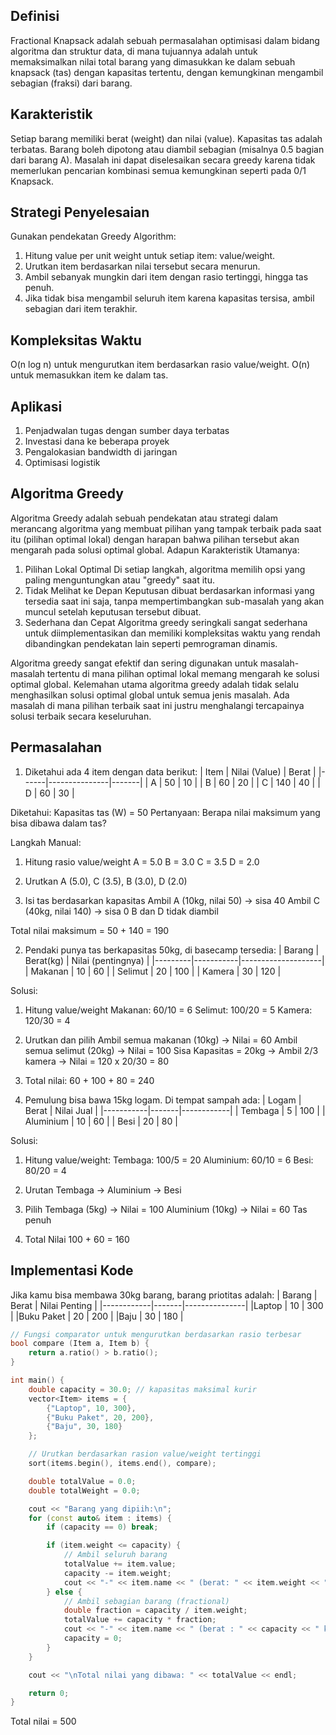 ## Definisi
Fractional Knapsack adalah sebuah permasalahan optimisasi dalam bidang algoritma dan struktur data, di mana tujuannya adalah untuk memaksimalkan nilai total barang yang dimasukkan ke dalam sebuah knapsack (tas) dengan kapasitas tertentu, dengan kemungkinan mengambil sebagian (fraksi) dari barang.


## Karakteristik
Setiap barang memiliki berat (weight) dan nilai (value). Kapasitas tas adalah terbatas. Barang boleh dipotong atau diambil sebagian (misalnya 0.5 bagian dari barang A). Masalah ini dapat diselesaikan secara greedy karena tidak memerlukan pencarian kombinasi semua kemungkinan seperti pada 0/1 Knapsack.


## Strategi Penyelesaian
Gunakan pendekatan Greedy Algorithm:
1. Hitung value per unit weight untuk setiap item: value/weight.
2. Urutkan item berdasarkan nilai tersebut secara menurun.
3. Ambil sebanyak mungkin dari item dengan rasio tertinggi, hingga tas penuh.
4. Jika tidak bisa mengambil seluruh item karena kapasitas tersisa, ambil sebagian dari item terakhir.

## Kompleksitas Waktu
O(n log n) untuk mengurutkan item berdasarkan rasio value/weight.
O(n) untuk memasukkan item ke dalam tas.

## Aplikasi
1. Penjadwalan tugas dengan sumber daya terbatas
2. Investasi dana ke beberapa proyek 
3. Pengalokasian bandwidth di jaringan 
4. Optimisasi logistik


## Algoritma Greedy
Algoritma Greedy adalah sebuah pendekatan atau strategi dalam merancang algoritma yang membuat pilihan yang tampak terbaik pada saat itu (pilihan optimal lokal) dengan harapan bahwa pilihan tersebut akan mengarah pada solusi optimal global.
Adapun Karakteristik Utamanya:
1. Pilihan Lokal Optimal
Di setiap langkah, algoritma memilih opsi yang paling menguntungkan atau "greedy" saat itu.
2. Tidak Melihat ke Depan
Keputusan dibuat berdasarkan informasi yang tersedia saat ini saja, tanpa mempertimbangkan sub-masalah yang akan muncul setelah keputusan tersebut dibuat.
3. Sederhana dan Cepat
Algoritma greedy seringkali sangat sederhana untuk diimplementasikan dan memiliki kompleksitas waktu yang rendah dibandingkan pendekatan lain seperti pemrograman dinamis.

Algoritma greedy sangat efektif dan sering digunakan untuk masalah-masalah tertentu di mana pilihan optimal lokal memang mengarah ke solusi optimal global. Kelemahan utama algoritma greedy adalah tidak selalu menghasilkan solusi optimal global untuk semua jenis masalah. Ada masalah di mana pilihan terbaik saat ini justru menghalangi tercapainya solusi terbaik secara keseluruhan.

## Permasalahan
1. Diketahui ada 4 item dengan data berikut:
| Item | Nilai (Value) | Berat |
|------|---------------|-------|
| A    | 50            | 10    |
| B    | 60            | 20    |
| C    | 140           | 40    |
| D    | 60            | 30    |

Diketahui: Kapasitas tas (W) = 50
Pertanyaan: Berapa nilai maksimum yang bisa dibawa dalam tas?

Langkah Manual:
1. Hitung rasio value/weight
    A = 5.0
    B = 3.0
    C = 3.5
    D = 2.0

2. Urutkan
    A (5.0), C (3.5), B (3.0), D (2.0)

3. Isi tas berdasarkan kapasitas
    Ambil A (10kg, nilai 50) -> sisa 40
    Ambil C (40kg, nilai 140) -> sisa 0
    B dan D tidak diambil

Total nilai maksimum = 50 + 140 = 190


2. Pendaki punya tas berkapasitas 50kg, di basecamp tersedia:
| Barang  | Berat(kg) | Nilai (pentingnya) |
|---------|-----------|--------------------|
| Makanan | 10        | 60                 |
| Selimut | 20        | 100                |
| Kamera  | 30        | 120                |

Solusi:
1. Hitung value/weight
    Makanan: 60/10 = 6
    Selimut: 100/20 = 5
    Kamera: 120/30 = 4

2. Urutkan dan pilih
    Ambil semua makanan (10kg) -> Nilai = 60
    Ambil semua selimut (20kg) -> Nilai = 100
    Sisa Kapasitas = 20kg -> Ambil 2/3 kamera -> Nilai = 120 x 20/30 = 80

3. Total nilai: 60 + 100 + 80 = 240


3. Pemulung bisa bawa 15kg logam. Di tempat sampah ada:
| Logam     | Berat | Nilai Jual |
|-----------|-------|------------|
| Tembaga   | 5     |    100     |
| Aluminium | 10    |    60      |
| Besi      | 20    |    80      |

Solusi:
1. Hitung value/weight:
    Tembaga: 100/5 = 20
    Aluminium: 60/10 = 6
    Besi: 80/20 = 4

2. Urutan
    Tembaga ->  Aluminium -> Besi

3. Pilih
    Tembaga (5kg) -> Nilai = 100
    Aluminium (10kg) -> Nilai = 60
    Tas penuh

4. Total Nilai
    100 + 60 = 160


## Implementasi Kode

Jika kamu bisa membawa 30kg barang, barang priotitas adalah:
| Barang     | Berat | Nilai Penting |
|------------|-------|---------------|
|Laptop      |   10  |     300       |
|Buku Paket  |   20  |     200       |
|Baju        |   30  |     180       |


``` c++
// Fungsi comparator untuk mengurutkan berdasarkan rasio terbesar
bool compare (Item a, Item b) {
    return a.ratio() > b.ratio();
}

int main() {
    double capacity = 30.0; // kapasitas maksimal kurir
    vector<Item> items = {
        {"Laptop", 10, 300},
        {"Buku Paket", 20, 200},
        {"Baju", 30, 180}
    };

    // Urutkan berdasarkan rasion value/weight tertinggi
    sort(items.begin(), items.end(), compare);

    double totalValue = 0.0;
    double totalWeight = 0.0;

    cout << "Barang yang dipiih:\n";
    for (const auto& item : items) {
        if (capacity == 0) break;

        if (item.weight <= capacity) {
            // Ambil seluruh barang
            totalValue += item.value;
            capacity -= item.weight;
            cout << "-" << item.name << " (berat: " << item.weight << " kg, nilai: " << item.value << ")\n";
        } else {
            // Ambil sebagian barang (fractional)
            double fraction = capacity / item.weight;
            totalValue += capacity * fraction;
            cout << "-" << item.name << " (berat : " << capacity << " kg dari " << item.weight << " kg, nilai:  " << item.value * fraction << ")\n";
            capacity = 0;
        }
    }

    cout << "\nTotal nilai yang dibawa: " << totalValue << endl;

    return 0;
}
```

Total nilai = 500